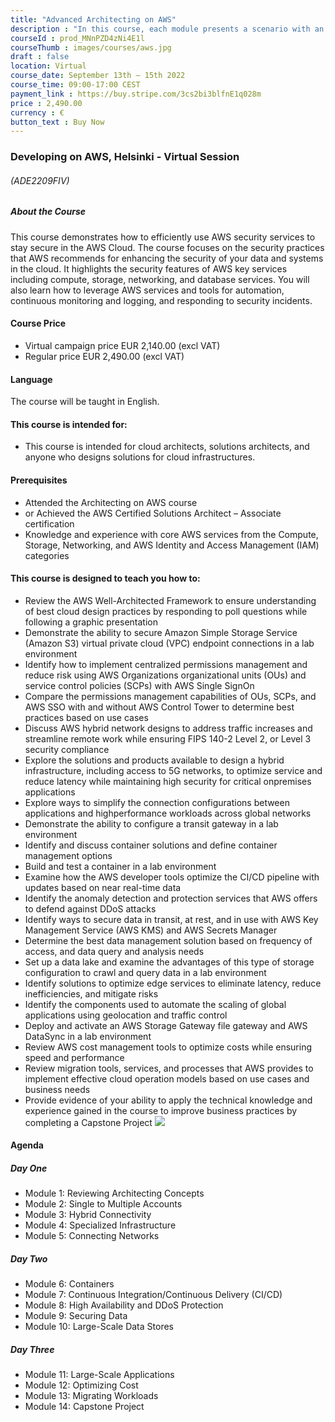 ```yaml
---
title: "Advanced Architecting on AWS"
description : "In this course, each module presents a scenario with an architectural challenge to be solved. You will examine available AWS services and features as solutions to the problem. You will gain insights by participating in problem-based discussions and learning about the AWS services that you could apply to meet the challenges."
courseId : prod_MNnPZD4zNi4E1l
courseThumb : images/courses/aws.jpg
draft : false
location: Virtual
course_date: September 13th – 15th 2022
course_time: 09:00-17:00 CEST
payment_link : https://buy.stripe.com/3cs2bi3blfnE1q028m
price : 2,490.00
currency : €
button_text : Buy Now 
---
```



### Developing on AWS, Helsinki - Virtual Session

###### (ADE2209FIV)

##### About the Course

This course demonstrates how to efficiently use AWS security services to stay secure in the AWS Cloud. The course focuses on the security practices that AWS recommends for enhancing the security of your data and systems in the cloud. It highlights the security features of AWS key services including compute, storage, networking, and database services. You will also learn how to leverage AWS services and tools for automation, continuous monitoring and logging, and responding to security incidents.

#### Course Price 

* Virtual campaign price EUR 2,140.00 (excl VAT)
* Regular price EUR 2,490.00 (excl VAT)

#### Language

The course will be taught in English.

#### This course is intended for:

* This course is intended for cloud architects, solutions architects, and anyone who designs solutions for cloud infrastructures.

#### Prerequisites

* Attended the Architecting on AWS course
* or Achieved the AWS Certified Solutions Architect – Associate certification
* Knowledge and experience with core AWS services from the Compute, Storage, Networking, and AWS Identity and Access Management (IAM) categories

#### This course is designed to teach you how to:

* Review the AWS Well-Architected Framework to ensure understanding of best cloud design practices by responding to poll questions while following a graphic presentation
* Demonstrate the ability to secure Amazon Simple Storage Service (Amazon S3) virtual private cloud (VPC) endpoint connections in a lab environment
* Identify how to implement centralized permissions management and reduce risk using AWS Organizations organizational units (OUs) and service control policies (SCPs) with AWS Single SignOn
* Compare the permissions management capabilities of OUs, SCPs, and AWS SSO with and without AWS Control Tower to determine best practices based on use cases
* Discuss AWS hybrid network designs to address traffic increases and streamline remote work while ensuring FIPS 140-2 Level 2, or Level 3 security compliance
* Explore the solutions and products available to design a hybrid infrastructure, including access to 5G networks, to optimize service and reduce latency while maintaining high security for critical onpremises applications
* Explore ways to simplify the connection configurations between applications and highperformance workloads across global networks
* Demonstrate the ability to configure a transit gateway in a lab environment
* Identify and discuss container solutions and define container management options
* Build and test a container in a lab environment
* Examine how the AWS developer tools optimize the CI/CD pipeline with updates based on near real-time data
* Identify the anomaly detection and protection services that AWS offers to defend against DDoS attacks
* Identify ways to secure data in transit, at rest, and in use with AWS Key Management Service (AWS KMS) and AWS Secrets Manager
* Determine the best data management solution based on frequency of access, and data query and analysis needs
* Set up a data lake and examine the advantages of this type of storage configuration to crawl and query data in a lab environment
* Identify solutions to optimize edge services to eliminate latency, reduce inefficiencies, and mitigate risks
* Identify the components used to automate the scaling of global applications using geolocation and traffic control
* Deploy and activate an AWS Storage Gateway file gateway and AWS DataSync in a lab environment
* Review AWS cost management tools to optimize costs while ensuring speed and performance
* Review migration tools, services, and processes that AWS provides to implement effective cloud operation models based on use cases and business needs
* Provide evidence of your ability to apply the technical knowledge and experience gained in the course to improve business practices by completing a Capstone Project
![](https://nordcloud.com/wp-content/uploads/2020/03/nordcloud_web_square-123.jpg#floatright)

#### Agenda

##### Day One

* Module 1: Reviewing Architecting Concepts
* Module 2: Single to Multiple Accounts
* Module 3: Hybrid Connectivity
* Module 4: Specialized Infrastructure
* Module 5: Connecting Networks

##### Day Two

* Module 6: Containers
* Module 7: Continuous Integration/Continuous Delivery (CI/CD)
* Module 8: High Availability and DDoS Protection
* Module 9: Securing Data
* Module 10: Large-Scale Data Stores

##### Day Three

* Module 11: Large-Scale Applications
* Module 12: Optimizing Cost
* Module 13: Migrating Workloads
* Module 14: Capstone Project